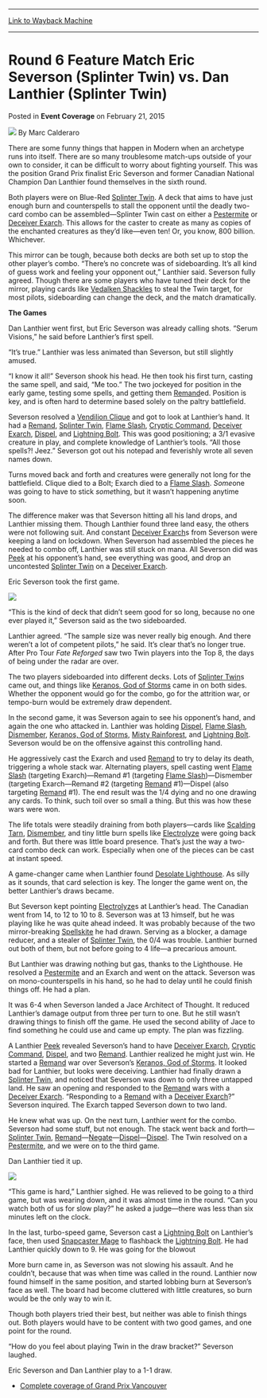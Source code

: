 
---
[Link to Wayback Machine](https://web.archive.org/web/20151024200324/http://magic.wizards.com/en/events/coverage/gpvan15/round-6-feature-match-2015-02-21)

[_metadata_:author]:- "Marc Calderaro"
[_metadata_:description]:- "There are some funny things that happen in Modern when an archetype runs into itself. There are so many troublesome match-ups outside of your own to consider, it can be difficult to worry about fighting yourself. This was the position Grand Prix finalist Eric Severson and former Canadian National Champion Dan Lanthier found themselves in the sixth round."
[_metadata_:generator]:- "Drupal 7 (http://drupal.org)"
[_metadata_:node]:- "348101"
[_metadata_:publish_date]:- "2015-02-21"
[_metadata_:source]:- "div-main-content"
[_metadata_:title]:- "Round 6 Feature Match Eric Severson (Splinter Twin) vs. Dan Lanthier (Splinter Twin)"
[_metadata_:wayback_capture_timestamp]:- "2015-10-24 20:03:24"
[_metadata_:wayback_raw_url]:- "https://web.archive.org/web/20151024200324id_/http://magic.wizards.com/en/events/coverage/gpvan15/round-6-feature-match-2015-02-21"
[_metadata_:wayback_url]:- "http://magic.wizards.com/en/events/coverage/gpvan15/round-6-feature-match-2015-02-21"
---


Round 6 Feature Match Eric Severson (Splinter Twin) vs. Dan Lanthier (Splinter Twin)
====================================================================================



 Posted in **Event Coverage**
 on February 21, 2015 






![](https://media.magic.wizards.com/styles/auth_small/public/images/person/calderaro.jpg)
By Marc Calderaro










There are some funny things that happen in Modern when an archetype runs into itself. There are so many troublesome match-ups outside of your own to consider, it can be difficult to worry about fighting yourself. This was the position Grand Prix finalist Eric Severson and former Canadian National Champion Dan Lanthier found themselves in the sixth round.



Both players were on Blue-Red [Splinter Twin](http://gatherer.wizards.com/Pages/Card/Details.aspx?name=Splinter+Twin). A deck that aims to have just enough burn and counterspells to stall the opponent until the deadly two-card combo can be assembled—Splinter Twin cast on either a [Pestermite](http://gatherer.wizards.com/Pages/Card/Details.aspx?name=Pestermite) or [Deceiver Exarch](http://gatherer.wizards.com/Pages/Card/Details.aspx?name=Deceiver+Exarch). This allows for the caster to create as many as copies of the enchanted creatures as they’d like—even ten! Or, you know, 800 billion. Whichever.



This mirror can be tough, because both decks are both set up to stop the other player’s combo. “There’s no concrete was of sideboarding. It’s all kind of guess work and feeling your opponent out,” Lanthier said. Severson fully agreed. Though there are some players who have tuned their deck for the mirror, playing cards like [Vedalken Shackles](http://gatherer.wizards.com/Pages/Card/Details.aspx?name=Vedalken+Shackles) to steal the Twin target, for most pilots, sideboarding can change the deck, and the match dramatically.



**The Games**



Dan Lanthier went first, but Eric Severson was already calling shots. “Serum Visions,” he said before Lanthier’s first spell.



“It’s true.” Lanthier was less animated than Severson, but still slightly amused.



“I know it all!” Severson shook his head. He then took his first turn, casting the same spell, and said, “Me too.” The two jockeyed for position in the early game, testing some spells, and getting them [Remand](http://gatherer.wizards.com/Pages/Card/Details.aspx?name=Remand)ed. Position is key, and is often hard to determine based solely on the paltry battlefield.



Severson resolved a [Vendilion Clique](http://gatherer.wizards.com/Pages/Card/Details.aspx?name=Vendilion+Clique) and got to look at Lanthier’s hand. It had a [Remand](http://gatherer.wizards.com/Pages/Card/Details.aspx?name=Remand), [Splinter Twin](http://gatherer.wizards.com/Pages/Card/Details.aspx?name=Splinter+Twin), [Flame Slash](http://gatherer.wizards.com/Pages/Card/Details.aspx?name=Flame+Slash), [Cryptic Command](http://gatherer.wizards.com/Pages/Card/Details.aspx?name=Cryptic+Command), [Deceiver Exarch](http://gatherer.wizards.com/Pages/Card/Details.aspx?name=Deceiver+Exarch), [Dispel](http://gatherer.wizards.com/Pages/Card/Details.aspx?name=Dispel), and [Lightning Bolt](http://gatherer.wizards.com/Pages/Card/Details.aspx?name=Lightning+Bolt). This was good positioning; a 3/1 evasive creature in play, and complete knowledge of Lanthier’s tools. “All those spells?! Jeez.” Severson got out his notepad and feverishly wrote all seven names down.



Turns moved back and forth and creatures were generally not long for the battlefield. Clique died to a Bolt; Exarch died to a [Flame Slash](http://gatherer.wizards.com/Pages/Card/Details.aspx?name=Flame+Slash). *Some*one was going to have to stick *some*thing, but it wasn’t happening anytime soon.



The difference maker was that Severson hitting all his land drops, and Lanthier missing them. Though Lanthier found three land easy, the others were not following suit. And constant [Deceiver Exarch](http://gatherer.wizards.com/Pages/Card/Details.aspx?name=Deceiver+Exarch)s from Severson were keeping a land on lockdown. When Severson had assembled the pieces he needed to combo off, Lanthier was still stuck on mana. All Severson did was [Peek](http://gatherer.wizards.com/Pages/Card/Details.aspx?name=Peek) at his opponent’s hand, see everything was good, and drop an uncontested [Splinter Twin](http://gatherer.wizards.com/Pages/Card/Details.aspx?name=Splinter+Twin) on a [Deceiver Exarch](http://gatherer.wizards.com/Pages/Card/Details.aspx?name=Deceiver+Exarch).



Eric Severson took the first game.


![](https://media.wizards.com/2015/events/gpvan15/gpvan_r6severson.jpg)



“This is the kind of deck that didn’t seem good for so long, because no one ever played it,” Severson said as the two sideboarded.



Lanthier agreed. “The sample size was never really big enough. And there weren’t a lot of competent pilots,” he said. It’s clear that’s no longer true. After Pro Tour *Fate Reforged* saw two Twin players into the Top 8, the days of being under the radar are over.



The two players sideboarded into different decks. Lots of [Splinter Twin](http://gatherer.wizards.com/Pages/Card/Details.aspx?name=Splinter+Twin)s came out, and things like [Keranos, God of Storms](http://gatherer.wizards.com/Pages/Card/Details.aspx?name=Keranos%2C+God+of+Storms) came in on both sides. Whether the opponent would go for the combo, go for the attrition war, or tempo-burn would be extremely draw dependent.



In the second game, it was Severson again to see his opponent’s hand, and again the one who attacked in. Lanthier was holding [Dispel](http://gatherer.wizards.com/Pages/Card/Details.aspx?name=Dispel), [Flame Slash](http://gatherer.wizards.com/Pages/Card/Details.aspx?name=Flame+Slash), [Dismember](http://gatherer.wizards.com/Pages/Card/Details.aspx?name=Dismember), [Keranos, God of Storms](http://gatherer.wizards.com/Pages/Card/Details.aspx?name=Keranos%2C+God+of+Storms), [Misty Rainforest](http://gatherer.wizards.com/Pages/Card/Details.aspx?name=Misty+Rainforest), and [Lightning Bolt](http://gatherer.wizards.com/Pages/Card/Details.aspx?name=Lightning+Bolt). Severson would be on the offensive against this controlling hand.



He aggressively cast the Exarch and used [Remand](http://gatherer.wizards.com/Pages/Card/Details.aspx?name=Remand) to try to delay its death, triggering a whole stack war. Alternating players, spell casting went [Flame Slash](http://gatherer.wizards.com/Pages/Card/Details.aspx?name=Flame+Slash) (targeting Exarch)—Remand #1 (targeting [Flame Slash](http://gatherer.wizards.com/Pages/Card/Details.aspx?name=Flame+Slash))—Dismember (targeting Exarch—Remand #2 (targeting [Remand](http://gatherer.wizards.com/Pages/Card/Details.aspx?name=Remand) #1)—Dispel (also targeting [Remand](http://gatherer.wizards.com/Pages/Card/Details.aspx?name=Remand) #1). The end result was the 1/4 dying and no one drawing any cards. To think, such toil over so small a thing. But this was how these wars were won.



The life totals were steadily draining from both players—cards like [Scalding Tarn](http://gatherer.wizards.com/Pages/Card/Details.aspx?name=Scalding+Tarn), [Dismember](http://gatherer.wizards.com/Pages/Card/Details.aspx?name=Dismember), and tiny little burn spells like [Electrolyze](http://gatherer.wizards.com/Pages/Card/Details.aspx?name=Electrolyze) were going back and forth. But there was little board presence. That’s just the way a two-card combo deck can work. Especially when one of the pieces can be cast at instant speed.



A game-changer came when Lanthier found [Desolate Lighthouse](http://gatherer.wizards.com/Pages/Card/Details.aspx?name=Desolate+Lighthouse). As silly as it sounds, that card selection is key. The longer the game went on, the better Lanthier’s draws became.



But Severson kept pointing [Electrolyze](http://gatherer.wizards.com/Pages/Card/Details.aspx?name=Electrolyze)s at Lanthier’s head. The Canadian went from 14, to 12 to 10 to 8. Severson was at 13 himself, but he was playing like he was quite ahead indeed. It was probably because of the two mirror-breaking [Spellskite](http://gatherer.wizards.com/Pages/Card/Details.aspx?name=Spellskite) he had drawn. Serving as a blocker, a damage reducer, and a stealer of [Splinter Twin](http://gatherer.wizards.com/Pages/Card/Details.aspx?name=Splinter+Twin), the 0/4 was trouble. Lanthier burned out both of them, but not before going to 4 life—a precarious amount.



But Lanthier was drawing nothing but gas, thanks to the Lighthouse. He resolved a [Pestermite](http://gatherer.wizards.com/Pages/Card/Details.aspx?name=Pestermite) and an Exarch and went on the attack. Severson was on mono-counterspells in his hand, so he had to delay until he could finish things off. He had a plan.



It was 6-4 when Severson landed a Jace Architect of Thought. It reduced Lanthier’s damage output from three per turn to one. But he still wasn’t drawing things to finish off the game. He used the second ability of Jace to find something he could use and came up empty. The plan was fizzling.



A Lanthier [Peek](http://gatherer.wizards.com/Pages/Card/Details.aspx?name=Peek) revealed Severson’s hand to have [Deceiver Exarch](http://gatherer.wizards.com/Pages/Card/Details.aspx?name=Deceiver+Exarch), [Cryptic Command](http://gatherer.wizards.com/Pages/Card/Details.aspx?name=Cryptic+Command), [Dispel](http://gatherer.wizards.com/Pages/Card/Details.aspx?name=Dispel), and two [Remand](http://gatherer.wizards.com/Pages/Card/Details.aspx?name=Remand). Lanthier realized he might just win. He started a [Remand](http://gatherer.wizards.com/Pages/Card/Details.aspx?name=Remand) war over Severson’s [Keranos, God of Storms](http://gatherer.wizards.com/Pages/Card/Details.aspx?name=Keranos%2C+God+of+Storms). It looked bad for Lanthier, but looks were deceiving. Lanthier had finally drawn a [Splinter Twin](http://gatherer.wizards.com/Pages/Card/Details.aspx?name=Splinter+Twin), and noticed that Severson was down to only three untapped land. He saw an opening and responded to the [Remand](http://gatherer.wizards.com/Pages/Card/Details.aspx?name=Remand) wars with a [Deceiver Exarch](http://gatherer.wizards.com/Pages/Card/Details.aspx?name=Deceiver+Exarch). “Responding to a [Remand](http://gatherer.wizards.com/Pages/Card/Details.aspx?name=Remand) with a [Deceiver Exarch](http://gatherer.wizards.com/Pages/Card/Details.aspx?name=Deceiver+Exarch)?” Severson inquired. The Exarch tapped Severson down to two land.



He knew what was up. On the next turn, Lanthier went for the combo. Severson had some stuff, but not enough. The stack went back and forth— [Splinter Twin](http://gatherer.wizards.com/Pages/Card/Details.aspx?name=Splinter+Twin), [Remand](http://gatherer.wizards.com/Pages/Card/Details.aspx?name=Remand)—[Negate](http://gatherer.wizards.com/Pages/Card/Details.aspx?name=Negate)—[Dispel](http://gatherer.wizards.com/Pages/Card/Details.aspx?name=Dispel)—[Dispel](http://gatherer.wizards.com/Pages/Card/Details.aspx?name=Dispel). The Twin resolved on a [Pestermite](http://gatherer.wizards.com/Pages/Card/Details.aspx?name=Pestermite), and we were on to the third game.



Dan Lanthier tied it up.


![](https://media.wizards.com/2015/events/gpvan15/gpvan_r6lanthier.jpg)



“This game is hard,” Lanthier sighed. He was relieved to be going to a third game, but was wearing down, and it was almost time in the round. “Can you watch both of us for slow play?” he asked a judge—there was less than six minutes left on the clock.



In the last, turbo-speed game, Severson cast a [Lightning Bolt](http://gatherer.wizards.com/Pages/Card/Details.aspx?name=Lightning+Bolt) on Lanthier’s face, then used [Snapcaster Mage](http://gatherer.wizards.com/Pages/Card/Details.aspx?name=Snapcaster+Mage) to flashback the [Lightning Bolt](http://gatherer.wizards.com/Pages/Card/Details.aspx?name=Lightning+Bolt). He had Lanthier quickly down to 9. He was going for the blowout



More burn came in, as Severson was not slowing his assault. And he couldn’t, because that was when time was called in the round. Lanthier now found himself in the same position, and started lobbing burn at Severson’s face as well. The board had become cluttered with little creatures, so burn would be the only way to win it.



Though both players tried their best, but neither was able to finish things out. Both players would have to be content with two good games, and one point for the round.



“How do you feel about playing Twin in the draw bracket?” Severson laughed.



Eric Severson and Dan Lanthier play to a 1-1 draw.


* [Complete coverage of Grand Prix Vancouver](/node/346826)

 




